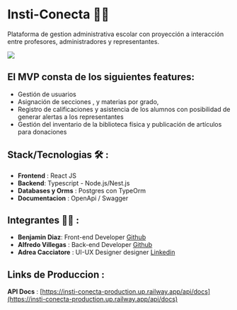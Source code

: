 # Insti-Conecta 🧑‍🏫

Plataforma de gestion administrativa escolar con proyección a interacción entre profesores, administradores y representantes.

![](https://res.cloudinary.com/dtji0omes/image/upload/v1670591172/InstiConecta_gh6q9x.png)

## El MVP consta de los siguientes features:

- Gestión de usuarios
- Asignación de secciones , y materias por grado,
- Registro de calificaciones y asistencia de los alumnos con posibilidad de generar alertas a los representantes
- Gestión del inventario de la biblioteca física y publicación de artículos para donaciones

## Stack/Tecnologias 🛠️ :

- **Frontend** : React JS
- **Backend**: Typescript - Node.js/Nest.js
- **Databases y Orms** : Postgres con TypeOrm
- **Documentacion** : OpenApi / Swagger

## Integrantes 🧑‍💻 :

- **Benjamin Diaz**: Front-end Developer [Github](https://github.com/D-Benja)
- **Alfredo Villegas** : Back-end Developer [Github](https://github.com/AlfredoVillegas)
- **Adrea Cacciatore** : UI-UX Designer designer [Linkedin](https://www.linkedin.com/in/andrea-cacciatore/)

## Links de Produccion :

**API Docs** : [https://insti-conecta-production.up.railway.app/api/docs](https://insti-conecta-production.up.railway.app/api/docs)
